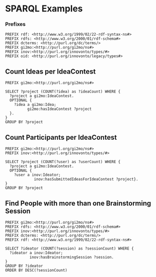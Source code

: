 # SPARQL Examples
### Prefixes

    PREFIX rdf: <http://www.w3.org/1999/02/22-rdf-syntax-ns#>
    PREFIX rdfs: <http://www.w3.org/2000/01/rdf-schema#>
    PREFIX dcterms: <http://purl.org/dc/terms/>
    PREFIX gi2mo:<http://purl.org/gi2mo/ns#>    
    PREFIX inov:<http://purl.org/innovonto/types/#>
    PREFIX oid: <http://purl.org/innovonto/legacy/types#>

## Count Ideas per IdeaContest
    PREFIX gi2mo:<http://purl.org/gi2mo/ns#>
    
    SELECT ?project (COUNT(?idea) as ?ideaCount) WHERE {
      ?project a gi2mo:IdeaContest.
      OPTIONAL {
        ?idea a gi2mo:Idea;
              gi2mo:hasIdeaContest ?project
      }.
    }
    GROUP BY ?project

## Count Participants per IdeaContest

    PREFIX gi2mo:<http://purl.org/gi2mo/ns#>
    PREFIX inov:<http://purl.org/innovonto/types/#>
    
    SELECT ?project (COUNT(?user) as ?userCount) WHERE {
      ?project a gi2mo:IdeaContest.
      OPTIONAL {
        ?user a inov:Ideator;
                 inov:hasSubmittedIdeasForIdeaContest ?project}.
    }
    GROUP BY ?project
    
## Find People with more than one Brainstorming Session

    PREFIX gi2mo:<http://purl.org/gi2mo/ns#>
    PREFIX rdfs: <http://www.w3.org/2000/01/rdf-schema#>
    PREFIX inov:<http://purl.org/innovonto/types/#>
    PREFIX dcterms: <http://purl.org/dc/terms/>
    PREFIX rdf: <http://www.w3.org/1999/02/22-rdf-syntax-ns#>
    
    SELECT ?ideator (COUNT(?session) as ?sessionCount) WHERE {
      ?ideator a inov:Ideator;
               inov:hasBrainstormingSession ?session.
    }
    GROUP BY ?ideator
    ORDER BY DESC(?sessionCount)